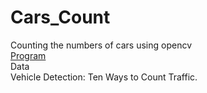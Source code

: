 # Cars_Count
Counting the numbers of cars using opencv<br>
<a href="https://github.com/RishavMishraRM/Cars_Count/blob/main/program.py">Program</a><br>
<a>Data</a><br>
Vehicle Detection: Ten Ways to Count Traffic.

